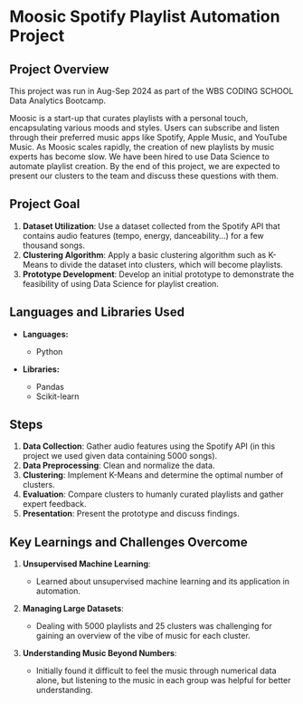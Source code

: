 # Moosic Spotify Playlist Automation Project

## Project Overview
This project was run in Aug-Sep 2024 as part of the WBS CODING SCHOOL Data Analytics Bootcamp.

Moosic is a start-up that curates playlists with a personal touch, encapsulating various moods and styles. 
Users can subscribe and listen through their preferred music apps like Spotify, Apple Music, and YouTube Music.
As Moosic scales rapidly, the creation of new playlists by music experts has become slow. We have been hired to use Data Science to automate playlist creation.
By the end of this project, we are expected to present our clusters to the team and discuss these questions with them.


## Project Goal
1. **Dataset Utilization**: Use a dataset collected from the Spotify API that contains audio features (tempo, energy, danceability…) for a few thousand songs.
2. **Clustering Algorithm**: Apply a basic clustering algorithm such as K-Means to divide the dataset into clusters, which will become playlists.
3. **Prototype Development**: Develop an initial prototype to demonstrate the feasibility of using Data Science for playlist creation.


## Languages and Libraries Used
- **Languages:**
  - Python

- **Libraries:**
  - Pandas
  - Scikit-learn
 
## Steps
1. **Data Collection**: Gather audio features using the Spotify API (in this project we used given data containing 5000 songs).
2. **Data Preprocessing**: Clean and normalize the data.
3. **Clustering**: Implement K-Means and determine the optimal number of clusters.
4. **Evaluation**: Compare clusters to humanly curated playlists and gather expert feedback.
5. **Presentation**: Present the prototype and discuss findings.

## Key Learnings and Challenges Overcome
1. **Unsupervised Machine Learning**:
   - Learned about unsupervised machine learning and its application in automation.

2. **Managing Large Datasets**:
   - Dealing with 5000 playlists and 25 clusters was challenging for gaining an overview of the vibe of music for each cluster.

3. **Understanding Music Beyond Numbers**:
   - Initially found it difficult to feel the music through numerical data alone, but listening to the music in each group was helpful for better understanding.

